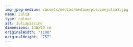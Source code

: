 ```yaml
---
img-jpeg-medium: /assets/medias/medium/piscinejulia1.jpg
name: Julia
type: colour
alt: Juliapiscine
dimensions: 130x90 cm
originalWidth: "1100"
originalHeight: "757"
---
```

